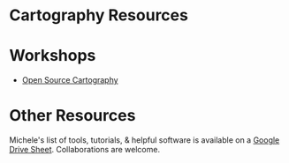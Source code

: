 # Cartography Resources

# Workshops

* [Open Source Cartography](https://github.com/MicheleTobias/OpenSourceCartography)

# Other Resources

Michele's list of tools, tutorials, & helpful software is available on a [Google Drive Sheet](https://docs.google.com/a/ucdavis.edu/spreadsheets/d/1pRa80g2M8vXMmX58nmmmHMG1K7Y-LGXrmUR3AQ8Un0E/edit?usp=sharing).  Collaborations are welcome.